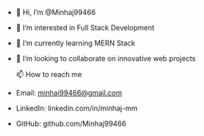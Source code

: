 - 👋 Hi, I’m @Minhaj99466
  
- 👀 I’m interested in Full Stack Development
  
- 🌱 I’m currently learning MERN Stack 
  
- 💞️ I’m looking to collaborate on innovative web projects
  
  📫 How to reach me
- Email: minhaj99466@gmail.com
- LinkedIn: linkedin.com/in/minhaj-mm
- GitHub: github.com/Minhaj99466
  


<!---
Minhaj99466/Minhaj99466 is a ✨ special ✨ repository because its `README.md` (this file) appears on your GitHub profile.
You can click the Preview link to take a look at your changes.
--->
